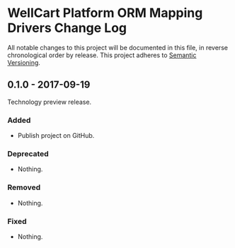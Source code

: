 WellCart Platform ORM Mapping Drivers Change Log
================================================

All notable changes to this project will be documented in this file, in reverse chronological order by release.
This project adheres to [Semantic Versioning](http://semver.org/).

## 0.1.0 - 2017-09-19

Technology preview release.

### Added

- Publish project on GitHub.

### Deprecated

- Nothing.

### Removed

- Nothing.

### Fixed

- Nothing.
